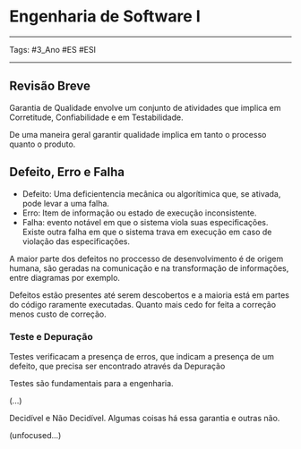 # Engenharia de Software I

---

Tags: #3_Ano #ES #ESI

---

## Revisão Breve

Garantia de Qualidade envolve um conjunto de atividades que implica em Corretitude, Confiabilidade e em Testabilidade.

De uma maneira geral garantir qualidade implica em tanto o processo quanto o produto.

## Defeito, Erro e Falha

- Defeito: Uma deficientencia mecânica ou algorítimica que, se ativada, pode levar a uma falha.
- Erro: Item de informação ou estado de execução inconsistente.
- Falha: evento notável em que o sistema viola suas especificações. Existe outra falha em que o sistema trava em execução em caso de violação das especificações.

A maior parte dos defeitos no proccesso de desenvolvimento é de origem humana, são geradas na comunicação e na transformação de informações, entre diagramas por exemplo.

Defeitos estão presentes até serem descobertos e a maioria está em partes do código raramente executadas. Quanto mais cedo for feita a correção menos custo de correção.

### Teste e Depuração

Testes verificacam a presença de erros, que indicam a presença de um defeito, que precisa ser encontrado através da Depuração

Testes são fundamentais para a engenharia.

(...)

Decidível e Não Decidível. Algumas coisas há essa garantia e outras não.

(unfocused...)